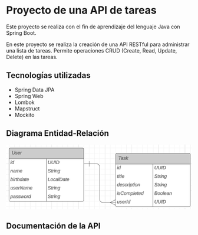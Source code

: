 # Proyecto de una API de tareas
Este proyecto se realiza con el fin de aprendizaje del lenguaje Java con Spring Boot.

En este proyecto se realiza la creación de una API RESTful para administrar una lista de tareas. Permite operaciones CRUD (Create, Read, Update, Delete) en las tareas.
## Tecnologías utilizadas
* Spring Data JPA
* Spring Web
* Lombok
* Mapstruct
* Mockito
## Diagrama Entidad-Relación
![Diagrama Entidad-Relacion](ER-Diagram.png)
## Documentación de la API
